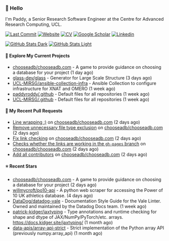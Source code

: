 ### 👋 Hello

I'm Paddy, a Senior Research Software Engineer at the Centre for Advanced
Research Computing, UCL.

[![Last Commit](https://img.shields.io/github/last-commit/paddyroddy/paddyroddy/main?label=updated)](https://github.com/paddyroddy)
[![Website](https://img.shields.io/badge/GitHub%20Pages-222?logo=githubpages&logoColor=fff&style=for-the-badge&style=flat)](https://paddyroddy.github.io)
[![CV](https://img.shields.io/badge/CV-PDF-pink.svg)](https://paddyroddy.github.io/cv)
[![Google Scholar](https://img.shields.io/badge/Google%20Scholar-4285F4?logo=googlescholar&logoColor=fff&style=for-the-badge&style=flat)](https://scholar.google.com/citations?user=OFigHUwAAAAJ)
[![Linkedin](https://img.shields.io/badge/LinkedIn-0A66C2?logo=linkedin&logoColor=fff&style=for-the-badge&style=flat)](https://www.linkedin.com/in/patrickjamesroddy)

[![GitHub Stats Dark](https://github-readme-stats-paddyroddy.vercel.app/api?username=paddyroddy&disable_animations=true&hide_border=true&hide_title=true&include_all_commits=true&rank_icon=github&show=prs_merged,reviews&show_icons=true&theme=tokyonight)](https://github.com/paddyroddy/paddyroddy#gh-dark-mode-only)
[![GitHub Stats Light](https://github-readme-stats-paddyroddy.vercel.app/api?username=paddyroddy&disable_animations=true&hide_border=true&hide_title=true&include_all_commits=true&rank_icon=github&show=prs_merged,reviews&show_icons=true&theme=default)](https://github.com/paddyroddy/paddyroddy#gh-light-mode-only)

#### 👷 Explore My Current Projects

- [chooseadb/chooseadb.com](https://github.com/chooseadb/chooseadb.com) - A game to provide guidance on choosing a database for your project
  (1 day ago)
- [glass-dev/glass](https://github.com/glass-dev/glass) - Generator for Large Scale Structure
  (3 days ago)
- [UCL-MIRSG/ansible-collection-infra](https://github.com/UCL-MIRSG/ansible-collection-infra) - Ansible Collection to configure infrastructure for XNAT and OMERO
  (1 week ago)
- [paddyroddy/.github](https://github.com/paddyroddy/.github) - Default files for all repositories
  (1 week ago)
- [UCL-MIRSG/.github](https://github.com/UCL-MIRSG/.github) - Default files for all repositories
  (1 week ago)

#### 🔨 My Recent Pull Requests

- [Line wrapping :)](https://github.com/chooseadb/chooseadb.com/pull/50) on [chooseadb/chooseadb.com](https://github.com/chooseadb/chooseadb.com)
  (2 days ago)
- [Remove unnecessary file type exclusion](https://github.com/chooseadb/chooseadb.com/pull/37) on [chooseadb/chooseadb.com](https://github.com/chooseadb/chooseadb.com)
  (2 days ago)
- [Fix link checking](https://github.com/chooseadb/chooseadb.com/pull/35) on [chooseadb/chooseadb.com](https://github.com/chooseadb/chooseadb.com)
  (2 days ago)
- [Checks whether the links are working in the `gh-pages` branch](https://github.com/chooseadb/chooseadb.com/pull/34) on [chooseadb/chooseadb.com](https://github.com/chooseadb/chooseadb.com)
  (2 days ago)
- [Add all contributors](https://github.com/chooseadb/chooseadb.com/pull/23) on [chooseadb/chooseadb.com](https://github.com/chooseadb/chooseadb.com)
  (2 days ago)

#### ⭐ Recent Stars

- [chooseadb/chooseadb.com](https://github.com/chooseadb/chooseadb.com) - A game to provide guidance on choosing a database for your project
  (2 days ago)
- [willmycroft/po10-api](https://github.com/willmycroft/po10-api) - A python web scraper for accessing the Power of 10 UK athletics database.
  (4 days ago)
- [DataDog/datadog-vale](https://github.com/DataDog/datadog-vale) - Documentation Style Guide for the Vale Linter. Owned and maintained by the Datadog Docs team.
  (1 week ago)
- [patrick-kidger/jaxtyping](https://github.com/patrick-kidger/jaxtyping) - Type annotations and runtime checking for shape and dtype of JAX/NumPy/PyTorch/etc. arrays. https://docs.kidger.site/jaxtyping/
  (1 month ago)
- [data-apis/array-api-strict](https://github.com/data-apis/array-api-strict) - Strict implementation of the Python array API (previously numpy.array_api)
  (1 month ago)
